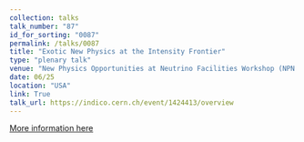 ```yaml
---
collection: talks
talk_number: "87"
id_for_sorting: "0087"
permalink: /talks/0087
title: "Exotic New Physics at the Intensity Frontier" 
type: "plenary talk"
venue: "New Physics Opportunities at Neutrino Facilities Workshop (NPN 2025, upcoming)"
date: 06/25
location: "USA"
link: True 
talk_url: https://indico.cern.ch/event/1424413/overview 
---
```


[More information here](https://indico.cern.ch/event/1424413/overview)
